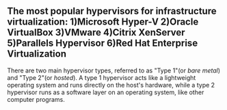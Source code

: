 The most popular hypervisors for infrastructure virtualization:
1)Microsoft Hyper-V
2)Oracle VirtualBox
3)VMware
4)Citrix XenServer
5)Parallels Hypervisor
6)Red Hat Enterprise Virtualization
--------------

There are two main hypervisor types, referred to as "Type 1"(or *bare metal*) and "Type 2"(or *hosted*). A type 1 hypervisor acts like a lightweight operating system and runs directly on the host's hardware, while a type 2 hypervisor runs as a software layer on an operating system, like other computer programs.
